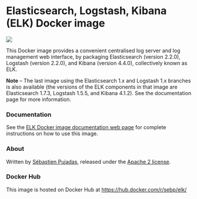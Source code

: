 # Elasticsearch, Logstash, Kibana (ELK) Docker image

[![](https://badge.imagelayers.io/sebp/elk:latest.svg)](https://imagelayers.io/?images=sebp/elk:latest 'Get your own badge on imagelayers.io')

This Docker image provides a convenient centralised log server and log management web interface, by packaging Elasticsearch (version 2.2.0), Logstash (version 2.2.0), and Kibana (version 4.4.0), collectively known as ELK.

**Note** – The last image using the Elasticsearch 1.x and Logstash 1.x branches is also available (the versions of the ELK components in that image are Elasticsearch 1.7.3, Logstash 1.5.5, and Kibana 4.1.2). See the documentation page for more information.

### Documentation

See the [ELK Docker image documentation web page](http://elk-docker.readthedocs.org/) for complete instructions on how to use this image.

### About

Written by [Sébastien Pujadas](https://pujadas.net), released under the [Apache 2 license](https://www.apache.org/licenses/LICENSE-2.0).

### Docker Hub

This image is hosted on Docker Hub at https://hub.docker.com/r/sebp/elk/
